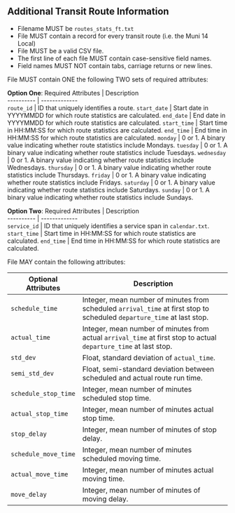 ## Additional Transit Route Information

 *  Filename MUST be `routes_stats_ft.txt`
 *  File MUST contain a record for every transit route (i.e. the Muni 14 Local) 
 *  File MUST be a valid CSV file.
 *  The first line of each file MUST contain case-sensitive field names.
 *  Field names MUST NOT contain tabs, carriage returns or new lines.

File MUST contain ONE the following TWO sets of required attributes:

**Option One**:
Required Attributes	| Description										
----------			| -------------		
`route_id`			| ID that uniquely identifies a route.
`start_date`		| Start date in YYYYMMDD for which route statistics are calculated.
`end_date`			| End date in YYYYMMDD for which route statistics are calculated.
`start_time`		| Start time in HH:MM:SS for which route statistics are calculated.
`end_time`			| End time in HH:MM:SS for which route statistics are calculated.
`monday`			| 0 or 1. A binary value indicating whether route statistics include Mondays.
`tuesday`			| 0 or 1. A binary value indicating whether route statistics include Tuesdays.
`wednesday`			| 0 or 1. A binary value indicating whether route statistics include Wednesdays.
`thursday`			| 0 or 1. A binary value indicating whether route statistics include Thursdays.
`friday`			| 0 or 1. A binary value indicating whether route statistics include Fridays.
`saturday`			| 0 or 1. A binary value indicating whether route statistics include Saturdays.
`sunday`			| 0 or 1. A binary value indicating whether route statistics include Sundays.

**Option Two**:
Required Attributes	| Description										
----------			| -------------		
`service_id`		| ID that uniquely identifies a service span in `calendar.txt`.
`start_time`		| Start time in HH:MM:SS for which route statistics are calculated.
`end_time`			| End time in HH:MM:SS for which route statistics are calculated.

File MAY contain the following attributes:

Optional Attributes	| Description										
----------			| -------------		
`schedule_time`		| Integer, mean number of minutes from scheduled `arrival_time` at first stop to scheduled `departure_time` at last stop.
`actual_time`		| Integer, mean number of minutes from actual `arrival_time` at first stop to actual `departure_time` at last stop.
`std_dev`			| Float, standard deviation of `actual_time`.
`semi_std_dev`		| Float, semi-standard deviation between scheduled and actual route run time.
`schedule_stop_time`| Integer, mean number of minutes scheduled stop time.
`actual_stop_time`	| Integer, mean number of minutes actual stop time.
`stop_delay`		| Integer, mean number of minutes of stop delay.
`schedule_move_time`| Integer, mean number of minutes scheduled moving time.
`actual_move_time`	| Integer, mean number of minutes actual moving time.
`move_delay`		| Integer, mean number of minutes of moving delay.